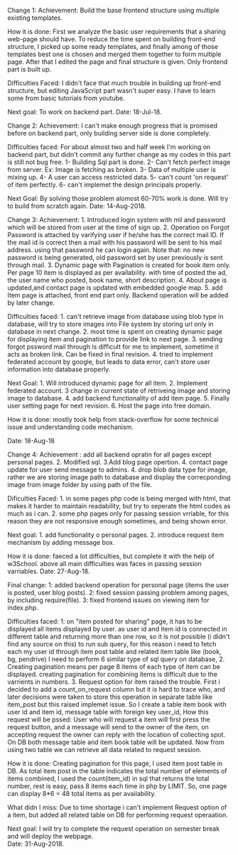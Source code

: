 Change 1:
Achievement: Build the base frontend structure using multiple existing templates.

How it is done: First we analyze the basic user requirements that a sharing web-page should have. To reduce the time spent on
building front-end structure, I picked up some ready templates, and finally among of those templates best one is chosen and merged
them together to form multiple page. After that I edited the page and final structure is given. Only frontend part is built up.

Difficulties Faced: I didn't face that much trouble in building up front-end structure, but editing JavaScript part wasn't super easy.
I have to learn some from basic tutorials from youtube.

Next goal: To work on backend part. 
Date: 18-Jul-18.

Change 2:
Achievement: I can't make enough progress that is promised before on backend part, only building server side is done completely.

Difficulties faced: For about almost two and half week I'm working on backend part, but didn't commit any further change as my codes
in this part is still not bug free. 
  1- Building Sql part is done.
  2- Can't fetch perfect image from server. Ex: Image is fetching as broken.
  3- Data of multiple user is mixing up.
  4- A user can access restricted data.
  5- can't count 'on request' of item perfectly.
  6- can't implemet the design principals properly.
  
 Next Goal: By solving those problem alomost 60-70% work is done. Will try to build from scratch again. 
 Date: 14-Aug-2018. 
 
Change 3: 
Achievement: 1. Introduced login system with mil and password which will be stored from user at the time of sign up.
             2. Operation on Forgot Password is attached by varifying user if he/she has the correct mail ID. If the mail id is correct then a mail with his password will be sent to his mail address.
             using that password he can login again. Note that: no new password is being generated, old password set by user previously is sent through mail. 
             3. Dynamic page with Pagination is created for book item only. Per page 10 item is displayed as per availability. with time of posted the ad, the user name who posted, book name, short description.
             4. About page is updated,and contact page is updated with embedded google map. 
             5. add Item page is attached, front end part only. Backend operation will be added by later change.
             
Difficulties faced: 
            1. can't retrieve image from database using blob type in database, will try to store images into File system by storing url only in database in next change.
            2. most time is spent on creating dynamic page for displaying item and pagination to provide link to next page.
            3. sending forgot pssword mail through is difficult for me to implement, sometime it acts as broken link. Can be fixed in final revision.
            4. tried to implement federated account by google, but leads to data error, can't store user information into database properly. 
            
Next Goal: 
            1. Will introduced dynamic page for all item.
            2. Implement federated account.
            3 change in current state of retriveing image and storing image to database.
            4. add backend functionality of add item page.
            5. Finally user setting page for next revision.
            6. Host the page into free domain. 
            
How it is done:    mostly took help from stack-overflow for some technical issue and understanding code mechanism.
            
Date: 18-Aug-18

Change 4:
 Achievement : add all backend opratin for all pages except personal pages.
             2. Modified sql.
             3.Add blog page opertion.
             4. contact page update for user send message to admins.
             4. drop blob data type for image, rather we are storing image path to database and display the correcponding image from image folder by using path of the file.
             
Dificulties Faced: 1. in some pages php code is being merged with html, that makes it harder to maintain readability, but try to seperate the html codes as much as i can.
                   2. some php pages only for passing session vrriable, for this reason they are not responsive enough sometimes, and being shown error.
                  
Next goal: 
            1. add functionality o personal pages.
            2. introduce request item mechanism by adding message box.

How it is done: faeced a lot difficulties, but complete it with the help of w3School. above all main difficulties was faces in passing session varriables.
Date: 27-Aug-18. 

Final change:
            1: added backend operation for personal page (items the user is posted, user blog posts).
            2: fixed session passing problem among pages, by including require(file).
            3: fixed frontend issues on viewing item for index.php.
            
Difficulties faced: 
            1: on "item posted for sharing" page, it has to be displayed all items displayed by user. as user id and item id is connected in different table and returning more than one row, so it is not possible
            (i didn't find any source on this) to run sub query, for this reason i need to fetch each my user id through item post table and related item table like (book, bg, pendrive)
            I need to perform 6 similar type of sql query on database, 
            2. Creating pagination means per page 8 items of each type of item can be displayed. creating pagination for combining items is difficult due to the varrients in numbers.
            3. Request option for item raised the trouble. First i decided to add a count_on_request column but it is hard to trace who, and later decisions were taken to store this operation in separate table
            like item_post but this raised implemet issue. So I create a table item book with user id and item id,  message table with foreign key user_id, 
            How this request will be pssed:
            User who will request a item will first press the request button, and a message will send to the owner of the item, on accepting request the owner can reply with the location of collecting spot. 
            On DB both message table and item book table will be updated. Now from using two table we can retrieve all data related to request session.
            
How it is done: Creating pagination for this page, I used item post table in DB. As total item post in the table indicates the total number of elements of items combined, I used the count(item_id) in sql 
            that returns the total number, rest is easy, pass 8 items each time in php by LIMIT. 
            So, one page can display 8*6 = 48 total items as per availability.
            
What didn I miss: Due to time shortage i can't implement Request option of a item, but added all related table on DB for performing request operaation.

Next goal: I will try to complete the request operation on semester break and will deploy the webpage.  
Date: 31-Aug-2018. 